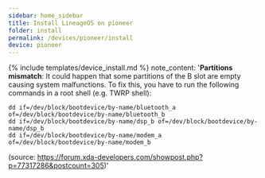 ```yaml
---
sidebar: home_sidebar
title: Install LineageOS on pioneer
folder: install
permalink: /devices/pioneer/install
device: pioneer
---
```

{% include templates/device_install.md %}
note_content: '**Partitions mismatch**: It could happen that some partitions of the B slot are empty causing system malfunctions.
To fix this, you have to run the following commands in a root shell (e.g. TWRP shell):
```
dd if=/dev/block/bootdevice/by-name/bluetooth_a of=/dev/block/bootdevice/by-name/bluetooth_b
dd if=/dev/block/bootdevice/by-name/dsp_b of=/dev/block/bootdevice/by-name/dsp_b
dd if=/dev/block/bootdevice/by-name/modem_a of=/dev/block/bootdevice/by-name/modem_b
```
(source: https://forum.xda-developers.com/showpost.php?p=77317286&postcount=305)'
